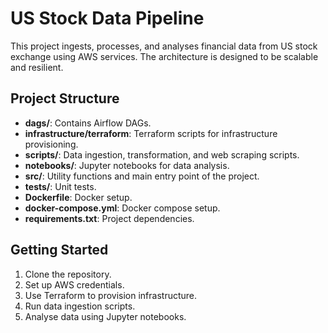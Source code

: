 # US Stock Data Pipeline

This project ingests, processes, and analyses financial data from US stock exchange using AWS services. The architecture is designed to be scalable and resilient.

## Project Structure

- **dags/**: Contains Airflow DAGs.
- **infrastructure/terraform**: Terraform scripts for infrastructure provisioning.
- **scripts/**: Data ingestion, transformation, and web scraping scripts.
- **notebooks/**: Jupyter notebooks for data analysis.
- **src/**: Utility functions and main entry point of the project.
- **tests/**: Unit tests.
- **Dockerfile**: Docker setup.
- **docker-compose.yml**: Docker compose setup.
- **requirements.txt**: Project dependencies.

## Getting Started

1. Clone the repository.
2. Set up AWS credentials.
3. Use Terraform to provision infrastructure.
4. Run data ingestion scripts.
5. Analyse data using Jupyter notebooks.
